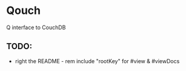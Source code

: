 # Qouch

Q interface to CouchDB

## TODO:

+ right the README - rem include "rootKey" for #view & #viewDocs
